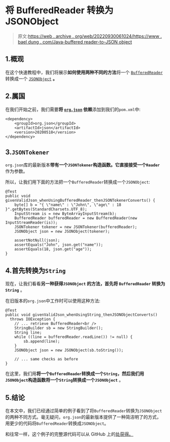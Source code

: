 # 将 BufferedReader 转换为 JSONObject

> 原文:[https://web . archive . org/web/20220930061024/https://www . bael dung . com/Java-buffered reader-to-JSON object](https://web.archive.org/web/20220930061024/https://www.baeldung.com/java-bufferedreader-to-jsonobject)

## 1.概观

在这个快速教程中，我们将展示**如何使用两种不同的方法**将一个 [`BufferedReader`](/web/20220630134032/https://www.baeldung.com/java-buffered-reader) 转换成一个 [`JSONObject`](/web/20220630134032/https://www.baeldung.com/java-org-json#jsonobject) **。**

## 2.属国

在我们开始之前，我们需要**将 [`org.json`](https://web.archive.org/web/20220630134032/https://search.maven.org/search?q=g:org.json%20AND%20a:json&core=gav) 依赖**添加到我们的`pom.xml`中:

```
<dependency>
    <groupId>org.json</groupId>
    <artifactId>json</artifactId>
    <version>20200518</version>
</dependency>
```

## 3.`JSONTokener`

`org.json`库的最新版本**带有一个`JSONTokener`构造函数。它直接接受一个`Reader`** 作为参数。

所以，让我们用下面的方法把一个`BufferedReader`转换成一个`JSONObject`:

```
@Test
public void givenValidJson_whenUsingBufferedReader_thenJSONTokenerConverts() {
    byte[] b = "{ \"name\" : \"John\", \"age\" : 18 }".getBytes(StandardCharsets.UTF_8);
    InputStream is = new ByteArrayInputStream(b);
    BufferedReader bufferedReader = new BufferedReader(new InputStreamReader(is));
    JSONTokener tokener = new JSONTokener(bufferedReader);
    JSONObject json = new JSONObject(tokener);

    assertNotNull(json);
    assertEquals("John", json.get("name"));
    assertEquals(18, json.get("age"));
} 
```

## 4.首先转换为`String`

现在，让我们看看**另一种获得`JSONObject` 的方法，首先将 `BufferedReader` 转换为 `String`** 。

在旧版本的`org.json`中工作时可以使用这种方法:

```
@Test
public void givenValidJson_whenUsingString_thenJSONObjectConverts()
  throws IOException {
    // ... retrieve BufferedReader<br />
    StringBuilder sb = new StringBuilder();
    String line;
    while ((line = bufferedReader.readLine()) != null) {
        sb.append(line);
    }
    JSONObject json = new JSONObject(sb.toString());

    // ... same checks as before
} 
```

在这里，我们用**将一个`BufferedReader`转换成一个`String`，然后我们用`JSONObject`构造函数将一个`String`转换成一个`JSONObject`** 。

## 5.结论

在本文中，我们已经通过简单的例子看到了将`BufferedReader`转换为`JSONObject`的两种不同方式。毫无疑问，`org.json`的最新版本提供了一种简洁明了的方式，用更少的代码将`BufferedReader`转换成`JSONObject`。

和往常一样，这个例子的完整源代码可以从 GitHub 上的[处获得。](https://web.archive.org/web/20220630134032/https://github.com/eugenp/tutorials/tree/master/core-java-modules/core-java-io-conversions-2)